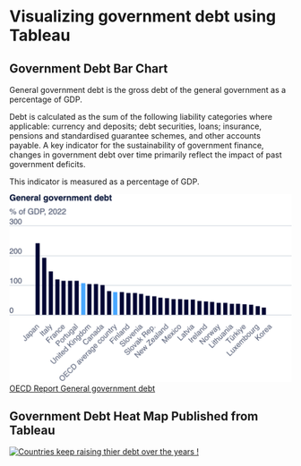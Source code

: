 # Visualizing government debt using Tableau

## Government Debt Bar Chart

General government debt is the gross debt of the general government as a percentage of GDP.

Debt is calculated as the sum of the following liability categories where applicable: currency and deposits; debt securities, loans; insurance, pensions and standardised guarantee schemes, and other accounts payable. A key indicator for the sustainability of government finance, changes in government debt over time primarily reflect the impact of past government deficits.

This indicator is measured as a percentage of GDP.

![Government Debt Bar Chart](export-2024-09-11T00_59_35.232Z.png)
[OECD Report General government debt]([https://www.oecd.org/economic-outlook/](https://www.oecd.org/en/data/indicators/general-government-debt.html?oecdcontrol-3122613a85-var3=2022))

## Government Debt Heat Map Published from Tableau

<div class='tableauPlaceholder' id='viz1726018553860' style='position: relative'><noscript><a href='#'><img alt='Countries keep raising thier debt over the years ! ' src='https:&#47;&#47;public.tableau.com&#47;static&#47;images&#47;Dh&#47;Dhanush_OECD_Government_Debt_HeatMap&#47;Countrieskeepraisingthierdebtovertheyears&#47;1_rss.png' style='border: none' /></a></noscript><object class='tableauViz'  style='display:none;'><param name='host_url' value='https%3A%2F%2Fpublic.tableau.com%2F' /> <param name='embed_code_version' value='3' /> <param name='site_root' value='' /><param name='name' value='Dhanush_OECD_Government_Debt_HeatMap&#47;Countrieskeepraisingthierdebtovertheyears' /><param name='tabs' value='no' /><param name='toolbar' value='yes' /><param name='static_image' value='https:&#47;&#47;public.tableau.com&#47;static&#47;images&#47;Dh&#47;Dhanush_OECD_Government_Debt_HeatMap&#47;Countrieskeepraisingthierdebtovertheyears&#47;1.png' /> <param name='animate_transition' value='yes' /><param name='display_static_image' value='yes' /><param name='display_spinner' value='yes' /><param name='display_overlay' value='yes' /><param name='display_count' value='yes' /><param name='language' value='en-US' /><param name='filter' value='publish=yes' /></object></div>                
<script type='text/javascript'>                    
  var divElement = document.getElementById('viz1726018553860');                    
  var vizElement = divElement.getElementsByTagName('object')[0];                    
  vizElement.style.width='100%';vizElement.style.height=(divElement.offsetWidth*0.75)+'px';                    
  var scriptElement = document.createElement('script');                    
  scriptElement.src = 'https://public.tableau.com/javascripts/api/viz_v1.js';                  
  vizElement.parentNode.insertBefore(scriptElement, vizElement);                
</script>
